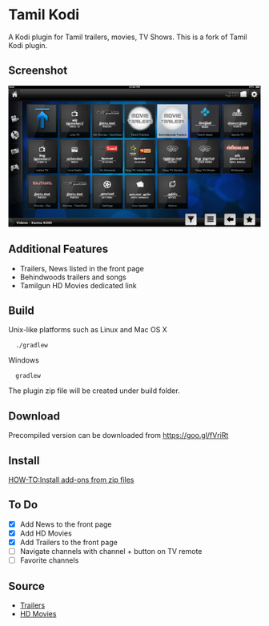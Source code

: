 # Tamil Kodi

A Kodi plugin for Tamil trailers, movies, TV Shows. This is a fork of Tamil Kodi plugin.

## Screenshot

![Screenshot](screenshot/screenshot.png "A screenshot of the plugin")

## Additional Features

- Trailers, News listed in the front page
- Behindwoods trailers and songs
- Tamilgun HD Movies dedicated link

## Build

Unix-like platforms such as Linux and Mac OS X
```
  ./gradlew
```
Windows
```
  gradlew
```
The plugin zip file will be created under build folder.

## Download

Precompiled version can be downloaded from https://goo.gl/fVriRt

## Install

[HOW-TO:Install add-ons from zip files](http://kodi.wiki/view/HOW-TO:Install_add-ons_from_zip_files)

## To Do

- [x] Add News to the front page
- [x] Add HD Movies
- [x] Add Trailers to the front page
- [ ] Navigate channels with channel + button on TV remote
- [ ] Favorite channels

## Source

- [Trailers](http://www.tubetamil.com/category/watch-cinema-videos/watch-new-movie-trailers)
- [HD Movies](http://tamilgun.com/categories/hd-movies/)
